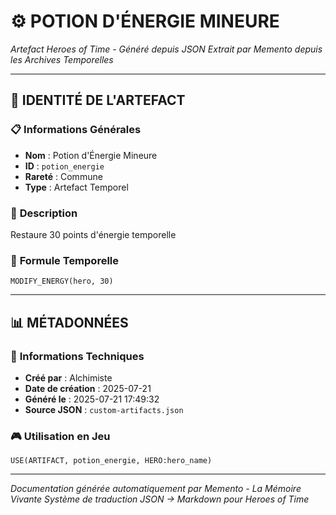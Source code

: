 # ⚙️ **POTION D'ÉNERGIE MINEURE**
*Artefact Heroes of Time - Généré depuis JSON*
*Extrait par Memento depuis les Archives Temporelles*

---

## 🌟 **IDENTITÉ DE L'ARTEFACT**

### 📋 **Informations Générales**
- **Nom** : Potion d'Énergie Mineure
- **ID** : `potion_energie`
- **Rareté** : Commune
- **Type** : Artefact Temporel

### 📖 **Description**
Restaure 30 points d'énergie temporelle


### 🔮 **Formule Temporelle**
```hots
MODIFY_ENERGY(hero, 30)
```

---

## 📊 **MÉTADONNÉES**

### 🔧 **Informations Techniques**
- **Créé par** : Alchimiste
- **Date de création** : 2025-07-21
- **Généré le** : 2025-07-21 17:49:32
- **Source JSON** : `custom-artifacts.json`

### 🎮 **Utilisation en Jeu**
```hots
USE(ARTIFACT, potion_energie, HERO:hero_name)
```

---

*Documentation générée automatiquement par Memento - La Mémoire Vivante*
*Système de traduction JSON → Markdown pour Heroes of Time*
